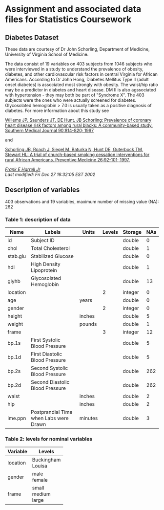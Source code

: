 # Assignment and associated data files for Statistics Coursework

## Diabetes Dataset

These data are courtesy of Dr John Schorling, Department of Medicine, University of
Virginia School of Medicine.
  
The data consist of 19 variables on 403 subjects from 1046 subjects who were interviewed
in a study to understand the prevalence of obesity, diabetes, and other cardiovascular risk
factors in central Virginia for African Americans. According to Dr John Hong, Diabetes
Mellitus Type II (adult onset diabetes) is associated most strongly with obesity. The
waist/hip ratio may be a predictor in diabetes and heart disease. DM II is also agssociated
with hypertension - they may both be part of "Syndrome X". The 403 subjects were the
ones who were actually screened for diabetes. Glycosolated hemoglobin > 7.0 is usually
taken as a positive diagnosis of diabetes. For more information about this study see

[Willems JP, Saunders JT, DE Hunt, JB Schorling: Prevalence of coronary heart disease
risk factors among rural blacks: A community-based study. Southern Medical Journal
90:814-820; 1997](https://pubmed.ncbi.nlm.nih.gov/9258308/)

and

[Schorling JB, Roach J, Siegel M, Baturka N, Hunt DE, Guterbock TM, Stewart HL: A
trial of church-based smoking cessation interventions for rural African Americans.
Preventive Medicine 26:92-101; 1997.](https://pubmed.ncbi.nlm.nih.gov/9010903/)

*[Frank E Harrell Jr](mailto:fharrell@virginia.edu)<br>
Last modified: Fri Dec 27 16:32:05 EST 2002*


## Description of variables

403 observations and 19 variables, maximum number of missing value (NA): 262

### Table 1: description of data

Name | Labels | Units | Levels | Storage | NAs
-----|--------|-------|--------|---------|-----
id | Subject ID | | | double | 0
chol | Total Cholesterol | | | double | 1
stab.glu | Stabilized Glucose | | |  double | 0
hdl | High Density Lipoprotein | | | double | 1
glyhb | Glycosolated Hemoglobin | | | double | 13
location | | | 2 | integer | 0
age | | years | | double | 0
gender | | | 2 | integer | 0
height | | inches | | double | 5
weight | | pounds | | double | 1
frame | | | 3 | integer | 12
bp.1s | First Systolic Blood Pressure | | | double | 5
bp.1d | First Diastolic Blood Pressure | | | double | 5
bp.2s | Second Systolic Blood Pressure | | | double | 262
bp.2d | Second Diastolic Blood Pressure | | | double | 262
waist | | inches | | double | 2
hip | | inches | | double | 2
ime.ppn | Postprandial Time when Labs were Drawn | minutes | | double | 3

### Table 2: levels for nominal variables

Variable | Levels
---------|--------
location | Buckingham<br>Louisa
gender | male<br>female
frame | small<br>medium<br>large

